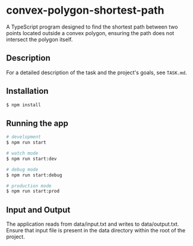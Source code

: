 # convex-polygon-shortest-path

A TypeScript program designed to find the shortest path between two points located outside a convex polygon, ensuring the path does not intersect the polygon itself.

## Description

For a detailed description of the task and the project's goals, see `TASK.md`.

## Installation

```bash
$ npm install
```

## Running the app

```bash
# development
$ npm run start

# watch mode
$ npm run start:dev

# debug mode
$ npm run start:debug

# production mode
$ npm run start:prod
```

## Input and Output

The application reads from data/input.txt and writes to data/output.txt. Ensure that input file is present in the data directory within the root of the project.
